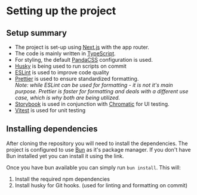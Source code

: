 # Setting up the project
## Setup summary
- The project is set-up using [Next.js](https://nextjs.org/) with the app router.
- The code is mainly written in [TypeScript](https://www.typescriptlang.org/).
- For styling, the default [PandaCSS](https://panda-css.com/) configuration is used.
- [Husky](https://typicode.github.io/husky/) is being used to run scripts on commit
- [ESLint](https://eslint.org/) is used to improve code quality
- [Prettier](https://prettier.io/) is used to ensure standardized formatting.  
  *Note: while ESLint can be used for formatting - it is not it's main purpose. Prettier is faster for formatting and deals with a different use case, which is why both are being utilized.*
- [Storybook](https://storybook.js.org/) is used in conjunction with [Chromatic](https://www.chromatic.com/) for UI testing.
- [Vitest](https://vitest.dev/) is used for unit testing

## Installing dependencies
After cloning the repository you will need to install the dependencies. The project is configured to use [Bun](https://bun.sh/) as it's package manager. If you don't have Bun installed yet you can install it using the link.

Once you have bun available you can simply run `bun install`. This will:
1. Install the required npm dependencies
2. Install husky for Git hooks. (used for linting and formatting on commit)
